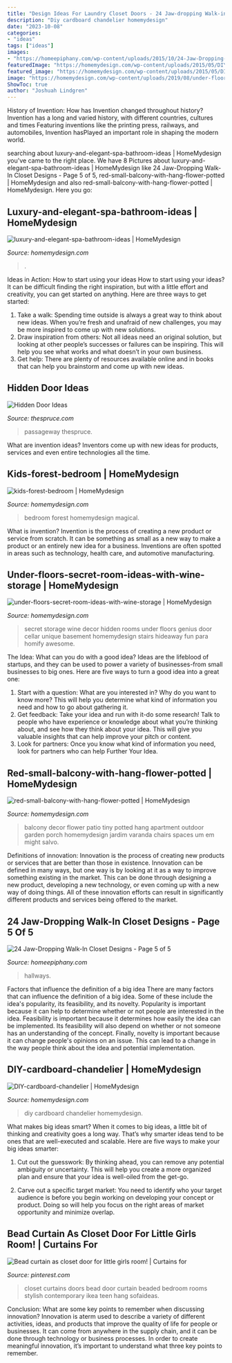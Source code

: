 ```yaml
---
title: "Design Ideas For Laundry Closet Doors - 24 Jaw-dropping Walk-in Closet Designs"
description: "Diy cardboard chandelier homemydesign"
date: "2023-10-08"
categories:
- "ideas"
tags: ["ideas"]
images:
- "https://homeepiphany.com/wp-content/uploads/2015/10/24-Jaw-Dropping-Walk-In-Closet-Designs-23.jpg"
featuredImage: "https://homemydesign.com/wp-content/uploads/2015/05/DIY-cardboard-chandelier.jpg"
featured_image: "https://homemydesign.com/wp-content/uploads/2015/05/DIY-cardboard-chandelier.jpg"
image: "https://homemydesign.com/wp-content/uploads/2019/08/under-floors-secret-room-ideas-with-wine-storage.jpg"
ShowToc: true
author: "Joshuah Lindgren"
---
```



History of Invention: How has Invention changed throughout history?
Invention has a long and varied history, with different countries, cultures and times Featuring inventions like the printing press, railways, and automobiles, Invention hasPlayed an important role in shaping the modern world.

	

		
searching about luxury-and-elegant-spa-bathroom-ideas | HomeMydesign you've came to the right place. We have 8 Pictures about luxury-and-elegant-spa-bathroom-ideas | HomeMydesign like 24 Jaw-Dropping Walk-In Closet Designs - Page 5 of 5, red-small-balcony-with-hang-flower-potted | HomeMydesign and also red-small-balcony-with-hang-flower-potted | HomeMydesign. Here you go:
		
    
## Luxury-and-elegant-spa-bathroom-ideas | HomeMydesign

<img loading=lazy src="https://homemydesign.com/wp-content/uploads/2020/02/luxury-and-elegant-spa-bathroom-ideas.jpg" onerror="this.onerror=null;this.src='https://tse3.mm.bing.net/th?id=OIP.swg8kYtCAs2c-oLEHXUKQwHaLG&amp;pid=15.1';" alt="luxury-and-elegant-spa-bathroom-ideas | HomeMydesign">

_Source: homemydesign.com_

>. 

	

Ideas in Action: How to start using your ideas
How to start using your ideas? It can be difficult finding the right inspiration, but with a little effort and creativity, you can get started on anything. Here are three ways to get started: 
1. Take a walk: Spending time outside is always a great way to think about new ideas. When you’re fresh and unafraid of new challenges, you may be more inspired to come up with new solutions. 
2. Draw inspiration from others: Not all ideas need an original solution, but looking at other people’s successes or failures can be inspiring. This will help you see what works and what doesn’t in your own business. 
3. Get help: There are plenty of resources available online and in books that can help you brainstorm and come up with new ideas.

    
## Hidden Door Ideas

<img loading=lazy src="https://www.thespruce.com/thmb/yjrpkwnW_l56TjzEzJnYV-RHZmg=/1500x1125/filters:no_upscale():max_bytes(150000):strip_icc()/fireplacehiddendoor-cf190aaa615845948866e080c5c0a917.jpg" onerror="this.onerror=null;this.src='https://tse2.mm.bing.net/th?id=OIP.HTN74ayYk4o7M7NnelBQfAHaFj&amp;pid=15.1';" alt="Hidden Door Ideas">

_Source: thespruce.com_

>passageway thespruce. 

	

What are invention ideas?
Inventors come up with new ideas for products, services and even entire technologies all the time.

    
## Kids-forest-bedroom | HomeMydesign

<img loading=lazy src="https://homemydesign.com/wp-content/uploads/2014/08/kids-forest-bedroom.jpg" onerror="this.onerror=null;this.src='https://tse2.mm.bing.net/th?id=OIP.zCx_Thiep3m7xBZIhbms0wHaE8&amp;pid=15.1';" alt="kids-forest-bedroom | HomeMydesign">

_Source: homemydesign.com_

>bedroom forest homemydesign magical. 

	

What is invention?
Invention is the process of creating a new product or service from scratch. It can be something as small as a new way to make a product or an entirely new idea for a business. Inventions are often spotted in areas such as technology, health care, and automotive manufacturing.

    
## Under-floors-secret-room-ideas-with-wine-storage | HomeMydesign

<img loading=lazy src="https://homemydesign.com/wp-content/uploads/2019/08/under-floors-secret-room-ideas-with-wine-storage.jpg" onerror="this.onerror=null;this.src='https://tse3.mm.bing.net/th?id=OIP.UUb3jVdYB0_8r-wJMo-3eAHaLF&amp;pid=15.1';" alt="under-floors-secret-room-ideas-with-wine-storage | HomeMydesign">

_Source: homemydesign.com_

>secret storage wine decor hidden rooms under floors genius door cellar unique basement homemydesign stairs hideaway fun para homify awesome. 

	

The Idea: What can you do with a good idea?
Ideas are the lifeblood of startups, and they can be used to power a variety of businesses-from small businesses to big ones. Here are five ways to turn a good idea into a great one:
1. Start with a question: What are you interested in? Why do you want to know more? This will help you determine what kind of information you need and how to go about gathering it.
2. Get feedback: Take your idea and run with it-do some research! Talk to people who have experience or knowledge about what you’re thinking about, and see how they think about your idea. This will give you valuable insights that can help improve your pitch or content.
3. Look for partners: Once you know what kind of information you need, look for partners who can help Further Your Idea.

    
## Red-small-balcony-with-hang-flower-potted | HomeMydesign

<img loading=lazy src="https://homemydesign.com/wp-content/uploads/2018/03/red-small-balcony-with-hang-flower-potted.jpg" onerror="this.onerror=null;this.src='https://tse3.mm.bing.net/th?id=OIP.0cO69sY33aJPvhY2om-fewHaJ6&amp;pid=15.1';" alt="red-small-balcony-with-hang-flower-potted | HomeMydesign">

_Source: homemydesign.com_

>balcony decor flower patio tiny potted hang apartment outdoor garden porch homemydesign jardim varanda chairs spaces um em might salvo. 

	

Definitions of innovation:
Innovation is the process of creating new products or services that are better than those in existence. Innovation can be defined in many ways, but one way is by looking at it as a way to improve something existing in the market. This can be done through designing a new product, developing a new technology, or even coming up with a new way of doing things. All of these innovation efforts can result in significantly different products and services being offered to the market.

    
## 24 Jaw-Dropping Walk-In Closet Designs - Page 5 Of 5

<img loading=lazy src="https://homeepiphany.com/wp-content/uploads/2015/10/24-Jaw-Dropping-Walk-In-Closet-Designs-23.jpg" onerror="this.onerror=null;this.src='https://tse3.mm.bing.net/th?id=OIP.hKaXDpz90MkeoQ_CfcU--wHaE8&amp;pid=15.1';" alt="24 Jaw-Dropping Walk-In Closet Designs - Page 5 of 5">

_Source: homeepiphany.com_

>hallways. 

	

Factors that influence the definition of a big idea
There are many factors that can influence the definition of a big idea. Some of these include the idea's popularity, its feasibility, and its novelty. Popularity is important because it can help to determine whether or not people are interested in the idea. Feasibility is important because it determines how easily the idea can be implemented. Its feasibility will also depend on whether or not someone has an understanding of the concept. Finally, novelty is important because it can change people's opinions on an issue. This can lead to a change in the way people think about the idea and potential implementation.

    
## DIY-cardboard-chandelier | HomeMydesign

<img loading=lazy src="https://homemydesign.com/wp-content/uploads/2015/05/DIY-cardboard-chandelier.jpg" onerror="this.onerror=null;this.src='https://tse1.mm.bing.net/th?id=OIP.5WZYYEMQN3Kw8O7ilH4d2AHaQJ&amp;pid=15.1';" alt="DIY-cardboard-chandelier | HomeMydesign">

_Source: homemydesign.com_

>diy cardboard chandelier homemydesign. 

	

What makes big ideas smart?
When it comes to big ideas, a little bit of thinking and creativity goes a long way. That’s why smarter ideas tend to be ones that are well-executed and scalable. Here are five ways to make your big ideas smarter:
1. Cut out the guesswork: By thinking ahead, you can remove any potential ambiguity or uncertainty. This will help you create a more organized plan and ensure that your idea is well-oiled from the get-go.

2. Carve out a specific target market: You need to identify who your target audience is before you begin working on developing your concept or product. Doing so will help you focus on the right areas of market opportunity and minimize overlap.


    
## Bead Curtain As Closet Door For Little Girls Room! | Curtains For

<img loading=lazy src="https://i.pinimg.com/736x/ef/30/24/ef3024127011e22e4ea62ee00a4c13af--bead-curtains-little-girl-rooms.jpg" onerror="this.onerror=null;this.src='https://tse4.mm.bing.net/th?id=OIP.REfgEpuhgmBwWLKt6X3jCgHaJ3&amp;pid=15.1';" alt="Bead curtain as closet door for little girls room! | Curtains for">

_Source: pinterest.com_

>closet curtains doors bead door curtain beaded bedroom rooms stylish contemporary ikea teen hang sofaideas. 

	

Conclusion: What are some key points to remember when discussing innovation?
Innovation is aterm used to describe a variety of different activities, ideas, and products that improve the quality of life for people or businesses. It can come from anywhere in the supply chain, and it can be done through technology or business processes. In order to create meaningful innovation, it’s important to understand what three key points to remember.


